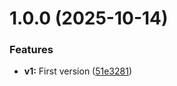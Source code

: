 # 1.0.0 (2025-10-14)


### Features

* **v1:** First version ([51e3281](https://github.com/ragaeeb/libaby/commit/51e32819065cd39a29cce1edebaaa2877eba0912))
